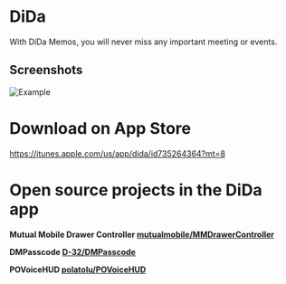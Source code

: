 # DiDa
With DiDa Memos, you will never miss any important meeting or events.

## Screenshots

![Example](http://iclass.cc/dida/1.png "Example View")

# Download on App Store
https://itunes.apple.com/us/app/dida/id735264364?mt=8

# Open source projects in the DiDa app
<b>Mutual Mobile Drawer Controller<b> [mutualmobile/MMDrawerController](https://github.com/mutualmobile/MMDrawerController)

<b>DMPasscode</b> [D-32/DMPasscode](https://github.com/D-32/DMPasscode)

<b>POVoiceHUD</b> [polatolu/POVoiceHUD](https://github.com/polatolu/POVoiceHUD)
